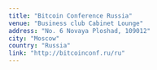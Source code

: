 ```yaml
---
title: "Bitcoin Conference Russia"
venue: "Business club Cabinet Lounge"
address: "No. 6 Novaya Ploshad, 109012"
city: "Moscow"
country: "Russia"
link: "http://bitcoinconf.ru/ru"
---
```

